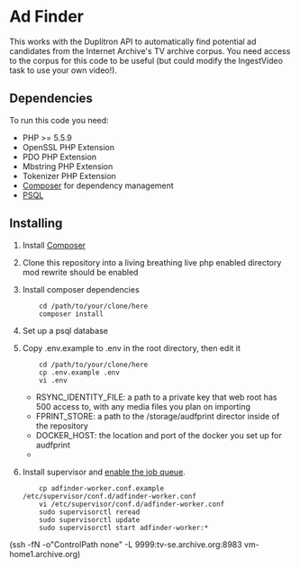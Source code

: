 # Ad Finder
This works with the Duplitron API to automatically find potential ad candidates from the Internet Archive's TV archive corpus.  You need access to the corpus for this code to be useful (but could modify the IngestVideo task to use your own video!).


## Dependencies

To run this code you need:

* PHP >= 5.5.9
* OpenSSL PHP Extension
* PDO PHP Extension
* Mbstring PHP Extension
* Tokenizer PHP Extension
* [Composer](https://getcomposer.org/) for dependency management
* [PSQL](http://www.postgresql.org/)

## Installing

1. Install [Composer](https://getcomposer.org/)

2. Clone this repository into a living breathing live php enabled directory mod rewrite should be enabled

3. Install composer dependencies

	```shell
		cd /path/to/your/clone/here
		composer install
	```

4. Set up a psql database

5. Copy .env.example to .env in the root directory, then edit it

	```shell
		cd /path/to/your/clone/here
		cp .env.example .env
		vi .env
	```

	* RSYNC_IDENTITY_FILE: a path to a private key that web root has 500 access to, with any media files you plan on importing
	* FPRINT_STORE: a path to the /storage/audfprint director inside of the repository
	* DOCKER_HOST: the location and port of the docker you set up for audfprint
	*


6. Install supervisor and [enable the job queue](http://laravel.com/docs/5.1/queues#running-the-queue-listener).

	```shell
		cp adfinder-worker.conf.example /etc/supervisor/conf.d/adfinder-worker.conf
		vi /etc/supervisor/conf.d/adfinder-worker.conf
		sudo supervisorctl reread
		sudo supervisorctl update
		sudo supervisorctl start adfinder-worker:*
	```


(ssh -fN -o"ControlPath none" -L 9999:tv-se.archive.org:8983 vm-home1.archive.org)
